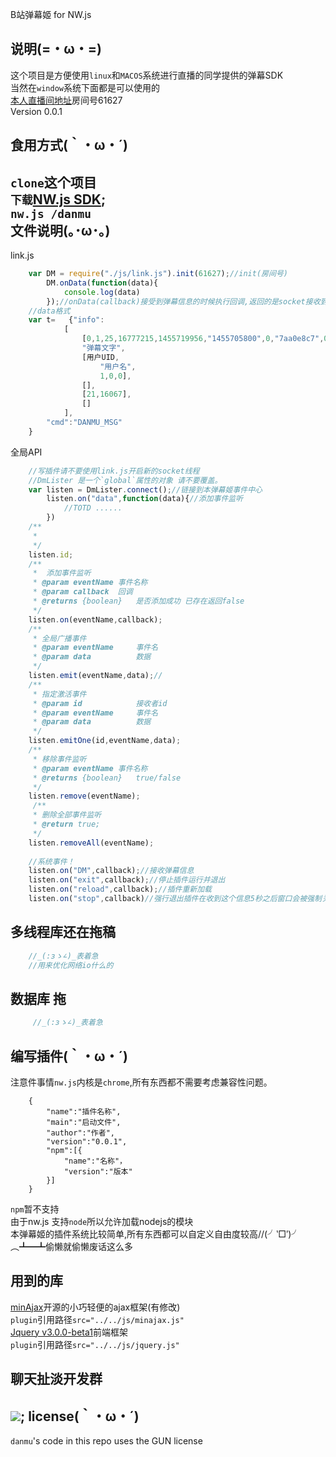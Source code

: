 B站弹幕姬 for NW.js 

说明(=・ω・=)
-------
这个项目是方便使用`linux`和`MACOS`系统进行直播的同学提供的弹幕SDK<br>
当然在`window`系统下面都是可以使用的<br>
[本人直播间地址](http://live.bilibili.com/61627)房间号61627<br>
Version 0.0.1

食用方式(｀・ω・´)
------
`clone`这个项目<br>
`下载`[NW.js SDK](http://nwjs.io/);<br>
`nw.js /danmu`<br>
文件说明(｡･ω･｡)
--------
link.js

```javascript
    var DM = require("./js/link.js").init(61627);//init(房间号)
        DM.onData(function(data){
            console.log(data)
        });//onData(callback)接受到弹幕信息的时候执行回调,返回的是socket接收到的原数据
    //data格式
    var t=   {"info":
            [
                [0,1,25,16777215,1455719956,"1455705800",0,"7aa0e8c7",0],
                "弹幕文字",
                [用户UID,
                    "用户名",
                    1,0,0],
                [],
                [21,16067],
                []
            ],
        "cmd":"DANMU_MSG"
    }
```
全局API
```javascript
    //写插件请不要使用link.js开启新的socket线程
    //DmLister 是一个`global`属性的对象 请不要覆盖。
    var listen = DmLister.connect();//链接到本弹幕姬事件中心
        listen.on("data",function(data){//添加事件监听
            //TOTD ......
        })
    /**
     *  
     */
    listen.id;
    /**
     *  添加事件监听
     * @param eventName 事件名称
     * @param callback  回调
     * @returns {boolean}   是否添加成功 已存在返回false
     */
    listen.on(eventName,callback);
    /**
     * 全局广播事件
     * @param eventName     事件名
     * @param data          数据
     */
    listen.emit(eventName,data);//
    /**
     * 指定激活事件
     * @param id            接收者id
     * @param eventName     事件名
     * @param data          数据
     */
    listen.emitOne(id,eventName,data);
    /**
     * 移除事件监听
     * @param eventName 事件名称
     * @returns {boolean}   true/false
     */
    listen.remove(eventName);
     /**
     * 删除全部事件监听
     * @return true;
     */
    listen.removeAll(eventName);
    
    //系统事件！
    listen.on("DM",callback);//接收弹幕信息
    listen.on("exit",callback);//停止插件运行并退出
    listen.on("reload",callback);//插件重新加载
    listen.on("stop",callback)//强行退出插件在收到这个信息5秒之后窗口会被强制关闭
```
多线程库还在拖稿
-------
```javascript
    //_(:зゝ∠)_表着急
    //用来优化网络io什么的
```
数据库  拖
-------

```javascript
     //_(:зゝ∠)_表着急
```

编写插件(｀・ω・´)
------
注意件事情`nw.js`内核是`chrome`,所有东西都不需要考虑兼容性问题。
```josn
    {
        "name":"插件名称",
        "main":"启动文件",
        "author":"作者",
        "version":"0.0.1",
        "npm":[{
            "name":"名称"，
            "version":"版本"
        }]
    }
```
`npm`暂不支持<br>
由于nw.js 支持`node`所以允许加载nodejs的模块<br>
本弹幕姬的插件系统比较简单,所有东西都可以自定义自由度较高//(╯‵□′)╯︵┻━┻偷懒就偷懒废话这么多<br>

用到的库
-----
[minAjax](http://argunner.github.io/minAjax.js/)开源的小巧轻便的ajax框架(有修改)<br>
`plugin`引用路径`src="../../js/minajax.js"`<br>
[Jquery v3.0.0-beta1](https://jquery.com/)前端框架<br>
`plugin`引用路径`src="../../js/jquery.js"`<br>

聊天扯淡开发群
------
[![](http://pub.idqqimg.com/wpa/images/group.png)](http://shang.qq.com/wpa/qunwpa?idkey=36fe0bea12ddced29bfc544fa36cc01acc704974968c56c8798f2835b80df52d);
license(｀・ω・´)
------
`danmu`'s code in this repo uses the GUN license
